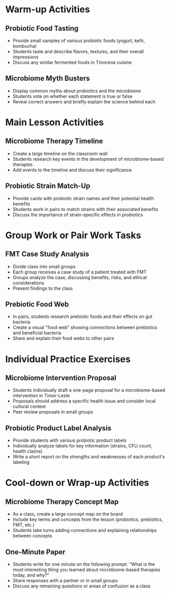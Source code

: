 # Warm-up Activities

## Probiotic Food Tasting
- Provide small samples of various probiotic foods (yogurt, kefir, kombucha)
- Students taste and describe flavors, textures, and their overall impressions
- Discuss any similar fermented foods in Timorese cuisine

## Microbiome Myth Busters
- Display common myths about probiotics and the microbiome
- Students vote on whether each statement is true or false
- Reveal correct answers and briefly explain the science behind each

# Main Lesson Activities

## Microbiome Therapy Timeline
- Create a large timeline on the classroom wall
- Students research key events in the development of microbiome-based therapies
- Add events to the timeline and discuss their significance

## Probiotic Strain Match-Up
- Provide cards with probiotic strain names and their potential health benefits
- Students work in pairs to match strains with their associated benefits
- Discuss the importance of strain-specific effects in probiotics

# Group Work or Pair Work Tasks

## FMT Case Study Analysis
- Divide class into small groups
- Each group receives a case study of a patient treated with FMT
- Groups analyze the case, discussing benefits, risks, and ethical considerations
- Present findings to the class

## Prebiotic Food Web
- In pairs, students research prebiotic foods and their effects on gut bacteria
- Create a visual "food web" showing connections between prebiotics and beneficial bacteria
- Share and explain their food webs to other pairs

# Individual Practice Exercises

## Microbiome Intervention Proposal
- Students individually draft a one-page proposal for a microbiome-based intervention in Timor-Leste
- Proposals should address a specific health issue and consider local cultural context
- Peer review proposals in small groups

## Probiotic Product Label Analysis
- Provide students with various probiotic product labels
- Individually analyze labels for key information (strains, CFU count, health claims)
- Write a short report on the strengths and weaknesses of each product's labeling

# Cool-down or Wrap-up Activities

## Microbiome Therapy Concept Map
- As a class, create a large concept map on the board
- Include key terms and concepts from the lesson (probiotics, prebiotics, FMT, etc.)
- Students take turns adding connections and explaining relationships between concepts

## One-Minute Paper
- Students write for one minute on the following prompt:
  "What is the most interesting thing you learned about microbiome-based therapies today, and why?"
- Share responses with a partner or in small groups
- Discuss any remaining questions or areas of confusion as a class